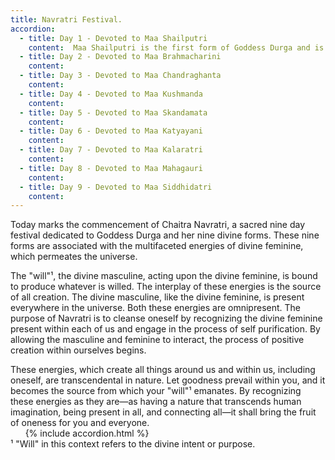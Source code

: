 ```yaml
---
title: Navratri Festival.
accordion: 
  - title: Day 1 - Devoted to Maa Shailputri
    content:  Maa Shailputri is the first form of Goddess Durga and is worshipped on the first day. Her name literally means "daughter of the mountain." Often, the name and the artistic depictions embody the essence associated with these energies. Being a daughter of the mountain, what does it symbolize? <br/>Mountains, metaphorically, can have many meanings in the spiritual realm. They represent aesthetic meanings of stability, such as symmetry, reliability, balance, strength, resilience, endurance, etc. This symbolism, for the disciple, hints towards the idea that is to be observed. 
  - title: Day 2 - Devoted to Maa Brahmacharini
    content:
  - title: Day 3 - Devoted to Maa Chandraghanta
    content:
  - title: Day 4 - Devoted to Maa Kushmanda
    content:
  - title: Day 5 - Devoted to Maa Skandamata
    content:
  - title: Day 6 - Devoted to Maa Katyayani
    content:
  - title: Day 7 - Devoted to Maa Kalaratri
    content:
  - title: Day 8 - Devoted to Maa Mahagauri
    content:
  - title: Day 9 - Devoted to Maa Siddhidatri
    content:
---
```

Today marks the commencement of Chaitra Navratri, a sacred nine day festival dedicated to Goddess Durga and her nine divine forms. These nine forms are associated with the multifaceted energies of divine feminine, which permeates the universe.

The "will"¹, the divine masculine, acting upon the divine feminine, is bound to produce whatever is willed. The interplay of these energies is the source of all creation. The divine masculine, like the divine feminine, is present everywhere in the universe. Both these energies are omnipresent. The purpose of Navratri is to cleanse oneself by recognizing the divine feminine present within each of us and engage in the process of self purification. By allowing the masculine and feminine to interact, the process of positive creation within ourselves begins.

These energies, which create all things around us and within us, including oneself, are transcendental in nature. Let goodness prevail within you, and it becomes the source from which your "will"¹ emanates. By recognizing these energies as they are—as having a nature that transcends human imagination, being present in all, and connecting all—it shall bring the fruit of oneness for you and everyone.
<br/>
&nbsp; &nbsp; &nbsp; {% include accordion.html %}
<br/>
¹ "Will" in this context refers to the divine intent or purpose.

